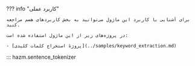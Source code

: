 ??? info "کاربرد عملی"

    برای آشنایی با کاربرد این ماژول می‌توانید به بخش کاربردهای هضم مراجعه کنید.

    در پروژه‌های زیر از این ماژول استفاده شده است:

    - [پروژهٔ استخراج کلمات کلیدی](../samples/keyword_extraction.md)

::: hazm.sentence_tokenizer
